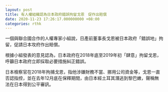 ```yaml
---
layout: post
title: 有人權組織認為日本政府錯誤拘留戈恩　促作出賠償
date: 2020-11-23 17:26:17.000000000 +08:00
categories: rthk
---
```


一個與聯合國合作的人權專家小組說，日產前董事長戈恩被日本政府「錯誤地」拘留，促請日本攻府作出賠償。

根據小組發表的意見認為，日本政府在2018年底至2019年初「肆意」拘留戈恩，呼籲日本政府立即採取必要措施糾正錯誤。

日本檢察官在2018年拘捕戈恩，指他涉嫌財務不當、挪用公司資金等，戈恩一直否認指控，並在去年12月底在保釋期間，由日本經土耳其潛逃到黎巴嫩，聲稱無法在日本得到公平審訊。
